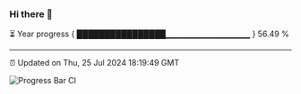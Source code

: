 ### Hi there 👋

⏳ Year progress { ████████████████▁▁▁▁▁▁▁▁▁▁▁▁▁▁ } 56.49 %

---

⏰ Updated on Thu, 25 Jul 2024 18:19:49 GMT

![Progress Bar CI](https://github.com/liununu/liununu/workflows/Progress%20Bar%20CI/badge.svg)
